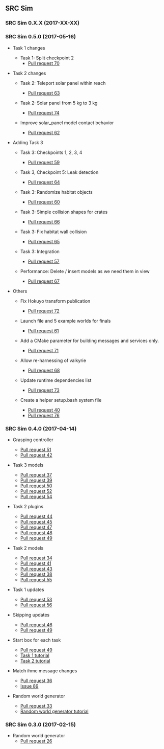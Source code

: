 ## SRC Sim

### SRC Sim 0.X.X (2017-XX-XX)

### SRC Sim 0.5.0 (2017-05-16)

* Task 1 changes
    * Task 1: Split checkpoint 2
        * [Pull request 70](https://bitbucket.org/osrf/srcsim/pull-requests/70)

* Task 2 changes
    * Task 2: Teleport solar panel within reach
        * [Pull request 63](https://bitbucket.org/osrf/srcsim/pull-requests/63)

    * Task 2: Solar panel from 5 kg to 3 kg
        * [Pull request 74](https://bitbucket.org/osrf/srcsim/pull-requests/74)

    * Improve solar_panel model contact behavior
        * [Pull request 62](https://bitbucket.org/osrf/srcsim/pull-requests/62)

* Adding Task 3
    * Task 3: Checkpoints 1, 2, 3, 4
        * [Pull request 59](https://bitbucket.org/osrf/srcsim/pull-requests/59)

    * Task 3, Checkpoint 5: Leak detection
        * [Pull request 64](https://bitbucket.org/osrf/srcsim/pull-requests/64)

    * Task 3: Randomize habitat objects
        * [Pull request 60](https://bitbucket.org/osrf/srcsim/pull-requests/60)

    * Task 3: Simple collision shapes for crates
        * [Pull request 66](https://bitbucket.org/osrf/srcsim/pull-requests/66)

    * Task 3: Fix habitat wall collision
        * [Pull request 65](https://bitbucket.org/osrf/srcsim/pull-requests/65)

    * Task 3: Integration
        * [Pull request 57](https://bitbucket.org/osrf/srcsim/pull-requests/57)

    * Performance: Delete / insert models as we need them in view
        * [Pull request 67](https://bitbucket.org/osrf/srcsim/pull-requests/67)

* Others
    * Fix Hokuyo transform publication
        * [Pull request 72](https://bitbucket.org/osrf/srcsim/pull-requests/72)

    * Launch file and 5 example worlds for finals
        * [Pull request 61](https://bitbucket.org/osrf/srcsim/pull-requests/61)

    * Add a CMake parameter for building messages and services only.
        * [Pull request 71](https://bitbucket.org/osrf/srcsim/pull-requests/71)

    * Allow re-harnessing of valkyrie
        * [Pull request 68](https://bitbucket.org/osrf/srcsim/pull-requests/68)

    * Update runtime dependencies list
        * [Pull request 73](https://bitbucket.org/osrf/srcsim/pull-requests/73)

    * Create a helper setup.bash system file
        * [Pull request 40](https://bitbucket.org/osrf/srcsim/pull-requests/40)
        * [Pull request 76](https://bitbucket.org/osrf/srcsim/pull-requests/76)

### SRC Sim 0.4.0 (2017-04-14)

* Grasping controller
    * [Pull request 51](https://bitbucket.org/osrf/srcsim/pull-requests/51)
    * [Pull request 42](https://bitbucket.org/osrf/srcsim/pull-requests/42)

* Task 3 models
    * [Pull request 37](https://bitbucket.org/osrf/srcsim/pull-requests/37)
    * [Pull request 39](https://bitbucket.org/osrf/srcsim/pull-requests/39)
    * [Pull request 50](https://bitbucket.org/osrf/srcsim/pull-requests/50)
    * [Pull request 52](https://bitbucket.org/osrf/srcsim/pull-requests/52)
    * [Pull request 54](https://bitbucket.org/osrf/srcsim/pull-requests/54)

* Task 2 plugins
    * [Pull request 44](https://bitbucket.org/osrf/srcsim/pull-requests/44)
    * [Pull request 45](https://bitbucket.org/osrf/srcsim/pull-requests/45)
    * [Pull request 47](https://bitbucket.org/osrf/srcsim/pull-requests/47)
    * [Pull request 48](https://bitbucket.org/osrf/srcsim/pull-requests/48)
    * [Pull request 49](https://bitbucket.org/osrf/srcsim/pull-requests/49)

* Task 2 models
    * [Pull request 34](https://bitbucket.org/osrf/srcsim/pull-requests/34)
    * [Pull request 41](https://bitbucket.org/osrf/srcsim/pull-requests/41)
    * [Pull request 43](https://bitbucket.org/osrf/srcsim/pull-requests/43)
    * [Pull request 38](https://bitbucket.org/osrf/srcsim/pull-requests/38)
    * [Pull request 55](https://bitbucket.org/osrf/srcsim/pull-requests/55)

* Task 1 updates
    * [Pull request 53](https://bitbucket.org/osrf/srcsim/pull-requests/53)
    * [Pull request 56](https://bitbucket.org/osrf/srcsim/pull-requests/56)

* Skipping updates
    * [Pull request 46](https://bitbucket.org/osrf/srcsim/pull-requests/46)
    * [Pull request 49](https://bitbucket.org/osrf/srcsim/pull-requests/49)

* Start box for each task
    * [Pull request 49](https://bitbucket.org/osrf/srcsim/pull-requests/49)
    * [Task 1 tutorial](https://bitbucket.org/osrf/srcsim/wiki/finals_task1)
    * [Task 2 tutorial](https://bitbucket.org/osrf/srcsim/wiki/finals_task2)

* Match ihmc message changes
    * [Pull request 36](https://bitbucket.org/osrf/srcsim/pull-requests/36)
    * [Issue 89](https://bitbucket.org/osrf/srcsim/issues/89/update-walking-script-to-use-new-ihmc)

* Random world generator
    * [Pull request 33](https://bitbucket.org/osrf/srcsim/pull-requests/33)
    * [Random world generator tutorial](https://bitbucket.org/osrf/srcsim/wiki/world_generator)

### SRC Sim 0.3.0 (2017-02-15)

* Random world generator
    * [Pull request 26](https://bitbucket.org/osrf/srcsim/pull-requests/26)
